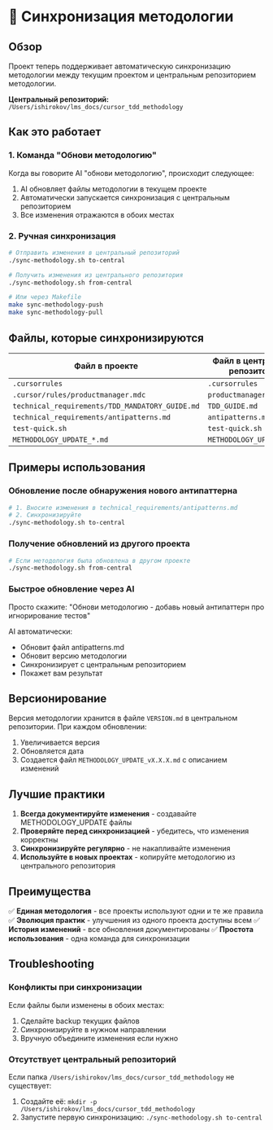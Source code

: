 # 🔄 Синхронизация методологии

## Обзор

Проект теперь поддерживает автоматическую синхронизацию методологии между текущим проектом и центральным репозиторием методологии.

**Центральный репозиторий:** `/Users/ishirokov/lms_docs/cursor_tdd_methodology`

## Как это работает

### 1. Команда "Обнови методологию"

Когда вы говорите AI "обнови методологию", происходит следующее:

1. AI обновляет файлы методологии в текущем проекте
2. Автоматически запускается синхронизация с центральным репозиторием
3. Все изменения отражаются в обоих местах

### 2. Ручная синхронизация

```bash
# Отправить изменения в центральный репозиторий
./sync-methodology.sh to-central

# Получить изменения из центрального репозитория
./sync-methodology.sh from-central

# Или через Makefile
make sync-methodology-push
make sync-methodology-pull
```

## Файлы, которые синхронизируются

| Файл в проекте | Файл в центральном репозитории |
|----------------|-------------------------------|
| `.cursorrules` | `.cursorrules` |
| `.cursor/rules/productmanager.mdc` | `productmanager.md` |
| `technical_requirements/TDD_MANDATORY_GUIDE.md` | `TDD_GUIDE.md` |
| `technical_requirements/antipatterns.md` | `antipatterns.md` |
| `test-quick.sh` | `test-quick.sh` |
| `METHODOLOGY_UPDATE_*.md` | `METHODOLOGY_UPDATE_*.md` |

## Примеры использования

### Обновление после обнаружения нового антипаттерна

```bash
# 1. Вносите изменения в technical_requirements/antipatterns.md
# 2. Синхронизируйте
./sync-methodology.sh to-central
```

### Получение обновлений из другого проекта

```bash
# Если методология была обновлена в другом проекте
./sync-methodology.sh from-central
```

### Быстрое обновление через AI

Просто скажите: "Обнови методологию - добавь новый антипаттерн про игнорирование тестов"

AI автоматически:
- Обновит файл antipatterns.md
- Обновит версию методологии
- Синхронизирует с центральным репозиторием
- Покажет вам результат

## Версионирование

Версия методологии хранится в файле `VERSION.md` в центральном репозитории. При каждом обновлении:

1. Увеличивается версия
2. Обновляется дата
3. Создается файл `METHODOLOGY_UPDATE_vX.X.X.md` с описанием изменений

## Лучшие практики

1. **Всегда документируйте изменения** - создавайте METHODOLOGY_UPDATE файлы
2. **Проверяйте перед синхронизацией** - убедитесь, что изменения корректны
3. **Синхронизируйте регулярно** - не накапливайте изменения
4. **Используйте в новых проектах** - копируйте методологию из центрального репозитория

## Преимущества

✅ **Единая методология** - все проекты используют одни и те же правила
✅ **Эволюция практик** - улучшения из одного проекта доступны всем
✅ **История изменений** - все обновления документированы
✅ **Простота использования** - одна команда для синхронизации

## Troubleshooting

### Конфликты при синхронизации

Если файлы были изменены в обоих местах:
1. Сделайте backup текущих файлов
2. Синхронизируйте в нужном направлении
3. Вручную объедините изменения если нужно

### Отсутствует центральный репозиторий

Если папка `/Users/ishirokov/lms_docs/cursor_tdd_methodology` не существует:
1. Создайте её: `mkdir -p /Users/ishirokov/lms_docs/cursor_tdd_methodology`
2. Запустите первую синхронизацию: `./sync-methodology.sh to-central` 
